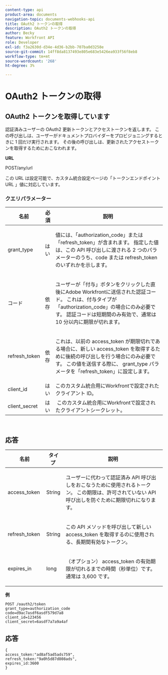 ```yaml
---
content-type: api
product-area: documents
navigation-topic: documents-webhooks-api
title: OAuth2 トークンの取得
description: OAuth2 トークンの取得
author: Becky
feature: Workfront API
role: Developer
exl-id: f3a2630d-d34e-4d36-b2bb-707ba0d3258e
source-git-commit: 14ff8da8137493e805e683e5426ea933f56f8eb8
workflow-type: tm+mt
source-wordcount: '268'
ht-degree: 3%

---
```



# OAuth2 トークンの取得

## OAuth2 トークンを取得しています

認証済みユーザーの OAuth2 更新トークンとアクセストークンを返します。 この呼び出しは、ユーザーがドキュメントプロバイダーをプロビジョニングするときに 1 回だけ実行されます。 その後の呼び出しは、更新されたアクセストークンを取得するためにおこなわれます。

**URL**

POST/any/url

この URL は設定可能で、カスタム統合設定ページの「トークンエンドポイント URL 」値に対応しています。

### クエリパラメーター

<table style="table-layout:auto">
 <col>
 <col>
 <col>
 <thead>
  <tr>
   <th>名前</th>
   <th>必須</th>
   <th>説明</th>
  </tr>
 </thead>
 <tbody>
  <tr>
   <td>grant_type</td>
   <td>はい</td>
   <td><p>値には、「authorization_code」または「refresh_token」が含まれます。 指定した値は、この API 呼び出しに渡される 2 つのパラメーターのうち、code または refresh_token のいずれかを示します。</p></td>
  </tr>
  <tr>
   <td>コード</td>
   <td>依存</td>
   <td><p>ユーザーが「付与」ボタンをクリックした直後にAdobe Workfrontに送信された認証コード。 これは、付与タイプが「authorization_code」の場合にのみ必要です。 認証コードは短期間のみ有効で、通常は 10 分以内に期限が切れます。</p></td>
  </tr>
  <tr>
   <td>refresh_token</td>
   <td>依存</td>
   <td><p>これは、以前の access_token が期限切れである場合に、新しい access_token を取得するために後続の呼び出しを行う場合にのみ必要です。 この値を送信する際に、 grant_type パラメータを「refresh_token」に設定します。</p></td>
  </tr>
  <tr>
   <td>client_id</td>
   <td>はい</td>
   <td>このカスタム統合用にWorkfrontで設定されたクライアント ID。</td>
  </tr>
  <tr>
   <td>client_secret</td>
   <td>はい</td>
   <td> このカスタム統合用にWorkfrontで設定されたクライアントシークレット。</td>
  </tr>
 </tbody>
</table>

 

## 応答

<table style="table-layout:auto">
 <col>
 <col>
 <col>
 <thead>
  <tr>
   <th>名前</th>
   <th>タイプ </th>
   <th>説明</th>
  </tr>
 </thead>
 <tbody>
  <tr>
   <td>access_token </td>
   <td>String</td>
   <td><p>ユーザーに代わって認証済み API 呼び出しをおこなうために使用されるトークン。 この期限は、許可されていない API 呼び出しを防ぐために期限切れになります。</p></td>
  </tr>
  <tr>
   <td>refresh_token </td>
   <td>String</td>
   <td><p>この API メソッドを呼び出して新しい access_token を取得するのに使用される、長期間有効なトークン。</p></td>
  </tr>
  <tr>
   <td>expires_in </td>
   <td>long</td>
   <td><p>（オプション） access_token の有効期限が切れるまでの時間（秒単位）です。通常は 3,600 です。</p></td>
  </tr>
 </tbody>
</table>

**例**

```
POST /oauth2/token
grant_type=authorization_code
code=d9ac7asdf6asdf579d7a8
client_id=123456
client_secret=6asdf7a7a9a4af
```

## 応答

```
{
access_token:"ad8af5ad5ads759",
refresh_token:"9a0h5d87d808ads",
expires_id:3600
}
```
